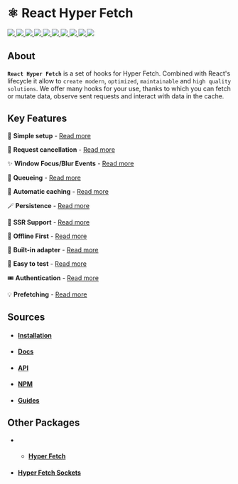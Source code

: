 # ⚛️ React Hyper Fetch

<p>
  <a href="https://bettertyped.com/">
    <img src="https://custom-icon-badges.demolab.com/static/v1?label=&message=BetterTyped&color=333&logo=BT" />
  </a>
  <a href="https://github.com/BetterTyped/hyper-fetch">
    <img src="https://custom-icon-badges.demolab.com/github/stars/BetterTyped/hyper-fetch?logo=star&color=118ab2" />
  </a>
  <a href="https://github.com/BetterTyped/hyper-fetch/blob/main/License.md">
    <img src="https://custom-icon-badges.demolab.com/github/license/BetterTyped/hyper-fetch?logo=law&color=yellow" />
  </a>
  <a href="https://www.npmjs.com/package/@hyper-fetch/react">
    <img src="https://custom-icon-badges.demolab.com/npm/v/@hyper-fetch/react.svg?logo=npm&color=e76f51" />
  </a>
  <a href="https://api.codeclimate.com/v1/badges/eade9435e75ecea0c004/test_coverage">
    <img src="https://api.codeclimate.com/v1/badges/eade9435e75ecea0c004/test_coverage" />
  </a>
  <a href="https://github.com/BetterTyped/hyper-fetch">
    <img src="https://custom-icon-badges.demolab.com/badge/typescript-%23007ACC.svg?logo=typescript&logoColor=white" />
  </a>
  <a href="https://github.com/BetterTyped/hyper-fetch">
    <img src="https://custom-icon-badges.demolab.com/badge/-REST-informational?logo=rss&color=11b8cc" />
  </a>
  <a href="https://github.com/BetterTyped/hyper-fetch">
    <img src="https://custom-icon-badges.demolab.com/badge/-GraphQL-E10098?logo=graphql&logoColor=white" />
  </a>
  <a href="https://gitter.im/hyper-fetch/community?utm_source=badge&utm_medium=badge&utm_campaign=pr-badge&utm_content=badge">
    <img src="https://custom-icon-badges.demolab.com/badge/chat%20-on%20gitter-brightgreen.svg?logo=gitter&color=blueviolet" />
  </a>
  <a href="https://www.npmjs.com/package/@hyper-fetch/react">
    <img src="https://custom-icon-badges.demolab.com/bundlephobia/minzip/@hyper-fetch/react?color=64BC4B&logo=package" />
  </a>
</p>

## About

**`React Hyper Fetch`** is a set of hooks for Hyper Fetch. Combined with React's lifecycle it allow to `create modern`,
`optimized`, `maintainable` and `high quality solutions`. We offer many hooks for your use, thanks to which you can
fetch or mutate data, observe sent requests and interact with data in the cache.

## Key Features

🔮 **Simple setup** - [Read more](https://hyperfetch.bettertyped.com/docs/guides/Basic/Setup)

🎯 **Request cancellation** - [Read more](https://hyperfetch.bettertyped.com/docs/guides/Advanced/Cancellation)

✨ **Window Focus/Blur Events** -
[Read more](https://hyperfetch.bettertyped.com/docs/guides/React/Window%20Focus%20&%20Blur)

🚀 **Queueing** - [Read more](https://hyperfetch.bettertyped.com/docs/guides/Advanced/Queueing)

💎 **Automatic caching** - [Read more](https://hyperfetch.bettertyped.com/docs/documentation/Core/Cache)

🪄 **Persistence** - [Read more](https://hyperfetch.bettertyped.com/docs/guides/Advanced/Persistence)

🎊 **SSR Support** - [Read more](https://hyperfetch.bettertyped.com/docs/documentation/Getting%20Started/Environment)

🔋 **Offline First** - [Read more](https://hyperfetch.bettertyped.com/docs/guides/Advanced/Offline)

📡 **Built-in adapter** - [Read more](https://hyperfetch.bettertyped.com/docs/documentation/Core/Adapter)

🧪 **Easy to test** - [Read more](https://hyperfetch.bettertyped.com/docs/documentation/Getting%20Started/Testing)

🎟 **Authentication** - [Read more](https://hyperfetch.bettertyped.com/docs/guides/Basic/Authentication)

💡 **Prefetching** - [Read more](https://hyperfetch.bettertyped.com/docs/guides/Advanced/Prefetching)

## Sources

- #### [Installation](https://hyperfetch.bettertyped.com/docs/documentation/Getting%20Started/Installation)
- #### [Docs](https://hyperfetch.bettertyped.com/docs/React/Overview)
- #### [API](https://hyperfetch.bettertyped.com/api/)
- #### [NPM](https://www.npmjs.com/package/@hyper-fetch/react)
- #### [Guides](https://hyperfetch.bettertyped.com/guides/Basic/Setup)

## Other Packages

- - #### [Hyper Fetch](https://github.com/BetterTyped/hyper-fetch/tree/main/packages/core)
- #### [Hyper Fetch Sockets](https://github.com/BetterTyped/hyper-fetch/tree/main/packages/sockets)
